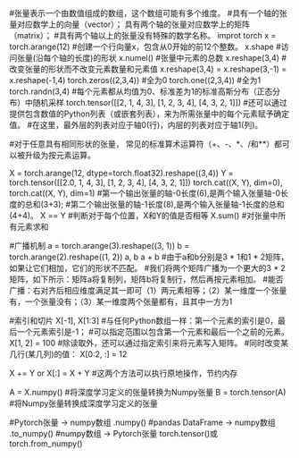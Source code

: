 #张量表示一个由数值组成的数组，这个数组可能有多个维度。 
#具有一个轴的张量对应数学上的向量（vector）； 具有两个轴的张量对应数学上的矩阵（matrix）； 
#具有两个轴以上的张量没有特殊的数学名称。
improt torch
x = torch.arange(12)    #创建一个行向量x，包含从0开始的前12个整数。
x.shape                 #访问张量(沿每个轴的长度)的形状
x.numel()               #张量中元素的总数
x.reshape(3,4)          #改变张量的形状而不改变元素数量和元素值     x.reshape(3,4) = x.reshape(3,-1) = x.reshape(-1,4)
torch.zeros((2,3,4))    #全为0
torch.one((2,3,4))      #全为1
torch.randn(3,4)        #每个元素都从均值为0、标准差为1的标准高斯分布（正态分布）中随机采样
torch.tensor([[2, 1, 4, 3], [1, 2, 3, 4], [4, 3, 2, 1]])
#还可以通过提供包含数值的Python列表（或嵌套列表），来为所需张量中的每个元素赋予确定值。 
#在这里，最外层的列表对应于轴0(行)，内层的列表对应于轴1(列)。

#对于任意具有相同形状的张量， 常见的标准算术运算符（+、-、*、/和**）都可以被升级为按元素运算。

X = torch.arange(12, dtype=torch.float32).reshape((3,4))
Y = torch.tensor([[2.0, 1, 4, 3], [1, 2, 3, 4], [4, 3, 2, 1]])
torch.cat((X, Y), dim=0), torch.cat((X, Y), dim=1)
#第一个输出张量的轴-0长度(6),是两个输入张量轴-0长度的总和(3+3);
#第二个输出张量的轴-1长度(8),是两个输入张量轴-1长度的总和(4+4)。
X == Y      #判断对于每个位置，X和Y的值是否相等
X.sum()     #对张量中所有元素求和

#广播机制
a = torch.arange(3).reshape((3, 1))
b = torch.arange(2).reshape((1, 2))
a, b
a + b
#由于a和b分别是3 * 1和1 * 2矩阵，如果让它们相加，它们的形状不匹配。 
#我们将两个矩阵广播为一个更大的3 * 2矩阵，如下所示：矩阵a将复制列，矩阵b将复制行，然后再按元素相加。
#能否广播：右对齐后相应维度满足其一即可（1）两元素相等；（2）某一维度一个张量有，一个张量没有；（3）某一维度两个张量都有，且其中一方为1

#索引和切片
X[-1], X[1:3]   #与任何Python数组一样：第一个元素的索引是0，最后一个元素索引是-1； 
                #可以指定范围以包含第一个元素和最后一个之前的元素。
X[1, 2] = 100   #除读取外，还可以通过指定索引来将元素写入矩阵。
#同时改变某几行(某几列)的值：
X[0:2, :] = 12

X += Y  or X[:] = X + Y     #这两个方法可以执行原地操作，节约内存

A = X.numpy()       #将深度学习定义的张量转换为Numpy张量
B = torch.tensor(A) #将Numpy张量转换成深度学习定义的张量

#Pytorch张量 -> numpy数组       .numpy()
#pandas DataFrame -> numpy数组  .to_numpy()
#numpy数组 -> Pytorch张量       torch.tensor()或torch.from_numpy()